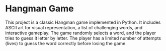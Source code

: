 # Hangman Game

This project is a classic Hangman game implemented in Python. It includes ASCII art for visual representation, a list of challenging words, and interactive gameplay. The game randomly selects a word, and the player tries to guess it letter by letter. The player has a limited number of attempts (lives) to guess the word correctly before losing the game.
